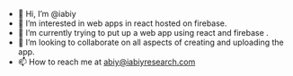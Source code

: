 - 👋 Hi, I’m @iabiy
- 👀 I’m interested in web apps in react hosted on firebase.
- 🌱 I’m currently trying to put up a web app using react and firebase .
- 💞️ I’m looking to collaborate on all aspects of creating and uploading the app. 
- 📫 How to reach me at abiy@iabiyresearch.com

<!---
iabiy/iabiy is a ✨ special ✨ repository because its `README.md` (this file) appears on your GitHub profile.
You can click the Preview link to take a look at your changes.
--->
